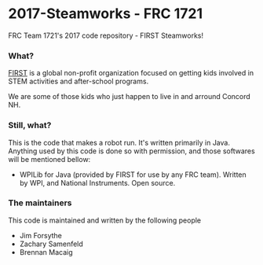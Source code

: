 # 2017-Steamworks - FRC 1721
FRC Team 1721's 2017 code repository - FIRST Steamworks!

### What?

[FIRST](http://www.firstinspires.org) is a global non-profit organization focused on getting kids involved in STEM activities and after-school programs.

We are some of those kids who just happen to live in and arround Concord NH.


### Still, what?

This is the code that makes a robot run. It's written primarily in Java. Anything used by this code is done so with permission, and those softwares will be mentioned bellow:

- WPILib for Java (provided by FIRST for use by any FRC team). Written by WPI, and National Instruments. Open source.

### The maintainers

This code is maintained and written by the following people

- Jim Forsythe
- Zachary Samenfeld
- Brennan Macaig
